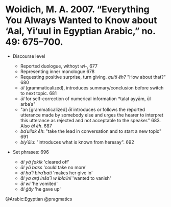 # Woidich, M. A. 2007. “Everything You Always Wanted to Know about ‘Aal, Yi’uul in Egyptian Arabic,” no. 49: 675–700.

- Discourse level
  - Reported duologue, withoyt *wi-*, 677
  - Representing inner monologue 678
  - Requesting positive surprise, turn giving. *qulti ēh?* "How about that?" 680
  - *ūl* (grammaticalized), introduces summary/conclusion before switch to next topic. 681
  - *ūl* for self-correction of numerical information *talat ayyām, ūl arbaʿa"
  - "an [grammaticalized] *āl* introduces or follows the reported utterance made by somebody else and urges the hearer to interpret this utterance as rejected and not acceptable to the speaker." 683.  Also *āl ēh*. 687 
  - *baʾullak ēh*: "take the lead in conversation and to start a new topic" 691 
  - *biyʾūlu*: "introduces what is known from heresay". 692

- Set phrases: 696
  - *āl yā fakīk* 'cleared off'
  - *āl yā bass* 'could take no more'
  - *āl ḥaʾʾi biraʾbati* 'makes her give in'
  - *āl ya arḍ inšaʾʾi w iblaʿini* 'wanted to vanish'
  - *āl wi* 'he vomited'
  - *āl ġāy* 'he gave up'

@Arabic:Egyptian
@pragmatics
